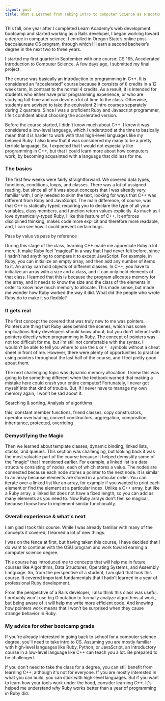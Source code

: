 ```yaml
---
layout: post
title: What I Learned from Taking Intro to Computer Science as a Bootcamp Grad
---
```

<!-- Audience: other bootcamp grads -->

<!-- Purpose: to make the case for taking an intro to CS class and help bootcamp grads decide if they want to do it -->

This fall, one year after I completed Learn Academy’s web development bootcamp and started working as a Rails developer, I began working toward a degree in computer science. I enrolled in Oregon State’s online post-baccalaureate CS program, through which I’ll earn a second bachelor’s degree in the next two to three years.

I started my first quarter in September with one course: CS 165, Accelerated Introduction to Computer Science. A few days ago, I submitted my final project.

The course was basically an introduction to programming in C++. It is considered an “accelerated” course because it consists of 8 credits in a 12 week term, in contrast to the normal 4 credits. As a result, it is intended for students who either have prior programming experience, or who are studying full-time and can devote a lot of time to the class. Otherwise, students are advised to take the equivalent 2 intro courses separately during 2 quarters. Since I was a proficient Ruby and Javascript programmer, I felt confident about choosing the accelerated version.

Before the course started, I didn’t know much about C++. I knew it was considered a low-level language, which I understood at the time to basically mean that it is harder to work with than high-level languages like my beloved Ruby. I also knew that it was considered my many to be a pretty terrible language. So, I expected that I would not especially like programming in C++, but that I could learn more about how computers work, by becoming acquainted with a language that did less for me.

### The basics

The first few weeks were fairly straightforward. We covered data types, functions, conditions, loops, and classes. There was a lot of assigned reading, but since all of it was about concepts that I was already very familiar with, I only needed to skim the text, looking for ways that C++ was different from Ruby and JavaScript. The main difference, of course, was that C++ is statically typed, requiring you to declare the type of all your variables, class members, and function return values explicitly. As much as I love dynamically-typed Ruby, I like this feature of C++. It enforces disciplined thinking, makes code more explicit and therefore more readable, and, I can see how it could prevent certain bugs.

Pass by value vs pass by reference

During this stage of the class, learning C++ made me appreciate Ruby a lot more. It make Ruby feel “magical” in a way that I had never felt before, since I hadn’t had anything to compare it to  except JavaScript. For example, in Ruby, you can initialize an empty array, and then add any number of items to it. An array can hold objects of different classes. In C++, you have to initialize an array with a size and a class, and it can only hold elements of that class. I learned that this is because the program allocates memory for the array, and it needs to know the size and the class of the elements in order to know how much memory to allocate. This made sense, but made me wonder how Ruby worked the way it did. What did the people who wrote Ruby do to make it so flexible?

### It gets real

The first concept the covered that was truly new to me was pointers. Pointers are thing that Ruby uses behind the scenes, which has some implications Ruby developers should know about, but you don’t interact with pointers directly when programming in Ruby. The concept of pointers was not too difficult for me, but I’m still not comfortable with the syntax. I wouldn’t be able to tell you where to use the `&` or `*	` symbols without a cheat sheet in front of me. However, there were plenty of opportunities to practice using pointers throughout the last half of the course, and I feel pretty good about them.

The next challenging topic was dynamic memory allocation. I knew this was going to be something different when the textbook warned that making a mistake here could crash your entire computer! Fortunately, I never got myself into that kind of trouble. But, if I never have to manage my own memory again, I won’t be sad about it.

Searching & sorting, Analysis of algorithms

this, constant member functions, friend classes, copy constructors, operator overloading, convert constructors, aggregation, composition, inheritance, protected, overriding

### Demystifying the Magic

Then we learned about template classes, dynamic binding, linked lists, stacks, and queues. This section was challenging, but looking back it was the most valuable part of the course because it helped demystify some of the "magic" that I mentioned earlier. For example, a linked list is a data structure consisting of nodes, each of which stores a value. The nodes are connected because each node stores a pointer to the next node. It is similar to an array because elements are stored in a particular order. You can iterate over a linked list like an array, for example if you wanted to print each element or find the element at a particular index. Unlike a C++ array, but like a Ruby array, a linked list does not have a fixed length, so you can add as many elements as you need to. Now Ruby arrays don't feel so magical, because I know how to implement similar functionality.

### Overall experience & what's next

I am glad I took this course. While I was already familiar with many of the concepts it covered, I learned a lot of new things.

I was on the fence at first, but having taken this course, I have decided that I do want to continue with the OSU program and work toward earning a computer science degree.

This course has introduced me to concepts that will help me in future courses like Algorithms, Data Structures, Operating Systems, and Assembly Language. So, from the perspective of a student, I am glad that took this course. It covered important fundamentals that I hadn't learned in a year of professional Ruby development.

From the perspective of a Rails developer, I also think this class was useful. I probably won't use big O notation to formally analyze algorithms at work, but being aware of it will help me write more efficient code. And knowing how pointers work means that I won't be surprised when they cause strange behavior in Ruby.

### My advice for other bootcamp grads

If you're already interested in going back to school for a computer science degree, you'll need to take intro to CS. Assuming you are mostly familiar with high-level languages like Ruby, Python, or JavaScript, an introductory course in a low-level language like C++ can teach you a lot. Be prepared to be challenged.

If you don't need to take the class for a degree, you can still benefit from learning C++, although it's not for everyone. If you are mostly interested in what you can build, you can stick with high-level languages. But if you want to learn how your tools work under the hood, consider learning C++. It's helped me understand *why* Ruby works better than a year of programming *in* Ruby did.
